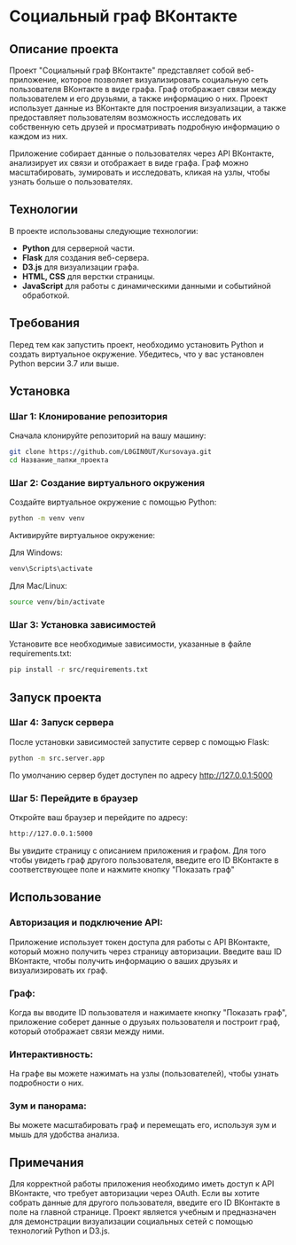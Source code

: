 # Социальный граф ВКонтакте

## Описание проекта

Проект "Социальный граф ВКонтакте" представляет собой веб-приложение, которое позволяет визуализировать социальную сеть пользователя ВКонтакте в виде графа. Граф отображает связи между пользователем и его друзьями, а также информацию о них. Проект использует данные из ВКонтакте для построения визуализации, а также предоставляет пользователям возможность исследовать их собственную сеть друзей и просматривать подробную информацию о каждом из них.

Приложение собирает данные о пользователях через API ВКонтакте, анализирует их связи и отображает в виде графа. Граф можно масштабировать, зумировать и исследовать, кликая на узлы, чтобы узнать больше о пользователях. 

## Технологии

В проекте использованы следующие технологии:
- **Python** для серверной части.
- **Flask** для создания веб-сервера.
- **D3.js** для визуализации графа.
- **HTML, CSS** для верстки страницы.
- **JavaScript** для работы с динамическими данными и событийной обработкой.

## Требования

Перед тем как запустить проект, необходимо установить Python и создать виртуальное окружение. Убедитесь, что у вас установлен Python версии 3.7 или выше.

## Установка

### Шаг 1: Клонирование репозитория

Сначала клонируйте репозиторий на вашу машину:

```bash
git clone https://github.com/L0GIN0UT/Kursovaya.git
cd Название_папки_проекта
```

### Шаг 2: Создание виртуального окружения

Создайте виртуальное окружение с помощью Python:

```bash
python -m venv venv
```

Активируйте виртуальное окружение:

Для Windows:
```bash
venv\Scripts\activate
```
Для Mac/Linux:
```bash
source venv/bin/activate
```

### Шаг 3: Установка зависимостей

Установите все необходимые зависимости, указанные в файле requirements.txt:

```bash
pip install -r src/requirements.txt
```

## Запуск проекта

### Шаг 4: Запуск сервера

После установки зависимостей запустите сервер с помощью Flask:

```bash
python -m src.server.app
```

По умолчанию сервер будет доступен по адресу http://127.0.0.1:5000

### Шаг 5: Перейдите в браузер
Откройте ваш браузер и перейдите по адресу:

```bash
http://127.0.0.1:5000
```

Вы увидите страницу с описанием приложения и графом. Для того чтобы увидеть граф другого пользователя, введите его ID ВКонтакте в соответствующее поле и нажмите кнопку "Показать граф"

## Использование
### Авторизация и подключение API:

Приложение использует токен доступа для работы с API ВКонтакте, который можно получить через страницу авторизации. Введите ваш ID ВКонтакте, чтобы получить информацию о ваших друзьях и визуализировать их граф.

### Граф: 

Когда вы вводите ID пользователя и нажимаете кнопку "Показать граф", приложение соберет данные о друзьях пользователя и построит граф, который отображает связи между ними.

### Интерактивность:

На графе вы можете нажимать на узлы (пользователей), чтобы узнать подробности о них.

### Зум и панорама:

Вы можете масштабировать граф и перемещать его, используя зум и мышь для удобства анализа.

## Примечания

Для корректной работы приложения необходимо иметь доступ к API ВКонтакте, что требует авторизации через OAuth.
Если вы хотите собрать данные для другого пользователя, введите его ID ВКонтакте в поле на главной странице.
Проект является учебным и предназначен для демонстрации визуализации социальных сетей с помощью технологий Python и D3.js.
